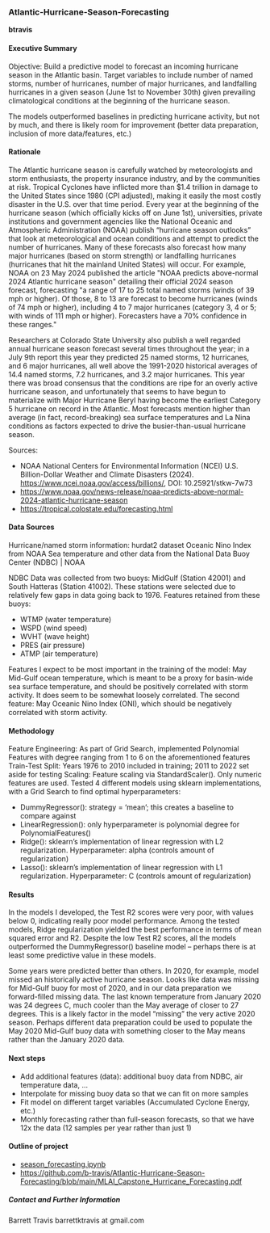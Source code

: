 ### Atlantic-Hurricane-Season-Forecasting

**btravis**

#### Executive Summary
Objective: Build a predictive model to forecast an incoming hurricane season in the Atlantic basin. Target variables to include number of named storms, number of hurricanes, number of major hurricanes, and landfalling hurricanes in a given season (June 1st to November 30th) given prevailing climatological conditions at the beginning of the hurricane season.

The models outperformed baselines in predicting hurricane activity, but not by much, and there is likely room for improvement (better data preparation, inclusion of more data/features, etc.)

#### Rationale
The Atlantic hurricane season is carefully watched by meteorologists and storm enthusiasts, the property insurance industry, and by the communities at risk. Tropical Cyclones have inflicted more than $1.4 trillion in damage to the United States since 1980 (CPI adjusted), making it easily the most costly disaster in the U.S. over that time period.
Every year at the beginning of the hurricane season (which officially kicks off on June 1st), universities, private institutions and government agencies like the National Oceanic and Atmospheric Administration (NOAA) publish “hurricane season outlooks” that look at meteorological and ocean conditions and attempt to predict the number of hurricanes. Many of these forecasts also forecast how many major hurricanes (based on storm strength) or landfalling hurricanes (hurricanes that hit the mainland United States) will occur. For example, NOAA on 23 May 2024 published the article "NOAA predicts above-normal 2024 Atlantic hurricane season" detailing their official 2024 season forecast, forecasting "a range of 17 to 25 total named storms (winds of 39 mph or higher). Of those, 8 to 13 are forecast to become hurricanes (winds of 74 mph or higher), including 4 to 7 major hurricanes (category 3, 4 or 5; with winds of 111 mph or higher). Forecasters have a 70% confidence in these ranges."

Researchers at Colorado State University also publish a well regarded annual hurricane season forecast several times throughout the year; in a July 9th report this year they predicted 25 named storms, 12 hurricanes, and 6 major hurricanes, all well above the 1991-2020 historical averages of 14.4 named storms, 7.2 hurricanes, and 3.2 major hurricanes. This year there was broad consensus that the conditions are ripe for an overly active hurricane season, and unfortunately that seems to have begun to materialize with Major Hurricane Beryl having become the earliest Category 5 hurricane on record in the Atlantic. Most forecasts mention higher than average (in fact, record-breaking) sea surface temperatures and La Nina conditions as factors expected to drive the busier-than-usual hurricane season.

Sources:
- NOAA National Centers for Environmental Information (NCEI) U.S. Billion-Dollar Weather and Climate Disasters (2024). https://www.ncei.noaa.gov/access/billions/, DOI: 10.25921/stkw-7w73
- https://www.noaa.gov/news-release/noaa-predicts-above-normal-2024-atlantic-hurricane-season
- https://tropical.colostate.edu/forecasting.html


#### Data Sources
Hurricane/named storm information: hurdat2 dataset
Oceanic Nino Index from NOAA
Sea temperature and other data from the National Data Buoy Center (NDBC) | NOAA

NDBC Data was collected from two buoys: MidGulf (Station 42001) and South Hatteras (Station 41002). These stations were selected due to relatively few gaps in data going back to 1976. Features retained from these buoys:
- WTMP (water temperature)
- WSPD (wind speed)
- WVHT (wave height)
- PRES (air pressure)
- ATMP (air temperature)

Features I expect to be most important in the training of the model: May Mid-Gulf ocean temperature, which is meant to be a proxy for basin-wide sea surface temperature, and should be positively correlated with storm activity. It does seem to be somewhat loosely correlated.
The second feature: May Oceanic Nino Index (ONI), which should be negatively correlated with storm activity.

#### Methodology
Feature Engineering: As part of Grid Search, implemented Polynomial Features with degree ranging from 1 to 6 on the aforementioned features
Train-Test Split: Years 1976 to 2010 included in training; 2011 to 2022 set aside for testing
Scaling: Feature scaling via StandardScaler(). Only numeric features are used.
Tested 4 different models using sklearn implementations, with a Grid Search to find optimal hyperparameters:
- DummyRegressor(): strategy = ‘mean’; this creates a baseline to compare against
- LinearRegression(): only hyperparameter is polynomial degree for PolynomialFeatures()
- Ridge(): sklearn’s implementation of linear regression with L2 regularization. Hyperparameter: alpha (controls amount of regularization)
- Lasso(): sklearn’s implementation of linear regression with L1 regularization. Hyperparameter: C (controls amount of regularization)

#### Results
In the models I developed, the Test R2 scores were very poor, with values below 0, indicating really poor model performance. 
Among the tested models, Ridge regularization yielded the best performance in terms of mean squared error and R2. Despite the low Test R2 scores, all the models outperformed the DummyRegressor() baseline model – perhaps there is at least some predictive value in these models.

Some years were predicted better than others. In 2020, for example, model missed an historically active hurricane season. Looks like data was missing for Mid-Gulf buoy for most of 2020, and in our data preparation we  forward-filled missing data. The last known temperature from January 2020 was 24 degrees C, much cooler than the May average of closer to 27 degrees. This is a likely factor in the model “missing” the very active 2020 season. Perhaps different data preparation could be used to populate the May 2020 Mid-Gulf buoy data with something closer to the May means rather than the January 2020 data.

#### Next steps
- Add additional features (data): additional buoy data from NDBC, air temperature data, ...
- Interpolate for missing buoy data so that we can fit on more samples
- Fit model on different target variables (Accumulated Cyclone Energy, etc.)
- Monthly forecasting rather than full-season forecasts, so that we have 12x the data (12 samples per year rather than just 1)

#### Outline of project

- [season_forecasting.ipynb](https://github.com/b-travis/Atlantic-Hurricane-Season-Forecasting/blob/main/season_forecasting.ipynb)
- https://github.com/b-travis/Atlantic-Hurricane-Season-Forecasting/blob/main/MLAI_Capstone_Hurricane_Forecasting.pdf 


##### Contact and Further Information
Barrett Travis
barrettktravis at gmail.com

